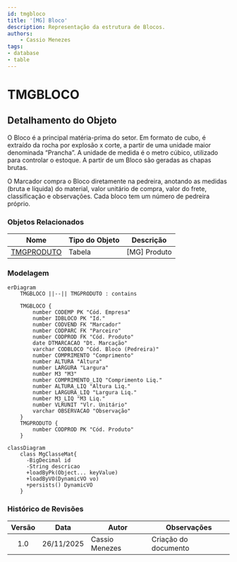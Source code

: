 ```yaml
---
id: tmgbloco
title: '[MG] Bloco'
description: Representação da estrutura de Blocos.
authors:
    - Cassio Menezes
tags: 
- database
- table
---
```

# TMGBLOCO

## Detalhamento do Objeto

O Bloco é a principal matéria-prima do setor. Em formato de cubo, é extraído da rocha por explosão x corte, a partir de uma unidade maior denominada “Prancha”. A unidade de medida é o metro cúbico, utilizado para controlar o estoque. A partir de um Bloco são geradas as chapas brutas.

O Marcador compra o Bloco diretamente na pedreira, anotando as medidas (bruta e líquida) do material, valor unitário de compra, valor do frete, classificação e observações. Cada bloco tem um número de pedreira próprio.

### Objetos Relacionados

| Nome | Tipo do Objeto | Descrição |
|--|--|--|
| [TMGPRODUTO](TMGPRODUTO.md) | Tabela | [MG] Produto |

### Modelagem

```mermaid
erDiagram
    TMGBLOCO ||--|| TMGPRODUTO : contains

    TMGBLOCO {
        number CODEMP PK "Cód. Empresa"
        number IDBLOCO PK "Id."
        number CODVEND FK "Marcador"
        number CODPARC FK "Parceiro"
        number CODPROD FK "Cód. Produto"
        date DTMARCACAO "Dt. Marcação"
        varchar CODBLOCO "Cód. Bloco (Pedreira)"
        number COMPRIMENTO "Comprimento"
        number ALTURA "Altura"
        number LARGURA "Largura"
        number M3 "M3"
        number COMPRIMENTO_LIQ "Comprimento Liq."
        number ALTURA_LIQ "Altura Liq."
        number LARGURA_LIQ "Largura Liq."
        number M3_LIQ "M3 Liq."
        number VLRUNIT "Vlr. Unitário"
        varchar OBSERVACAO "Observação"
    }
    TMGPRODUTO {
        number CODPROD PK "Cód. Produto"
    }
```

```mermaid
classDiagram
    class MgClasseMat{
      -BigDecimal id
      -String descricao
      +loadByPk(Object... keyValue)
      +loadByVO(DynamicVO vo)
      +persists() DynamicVO
    }
```

### Histórico de Revisões

| Versão | Data | Autor | Observações |
|:--:|:--:|--|--|
| 1.0 | 26/11/2025 | Cassio Menezes | Criação do documento |
